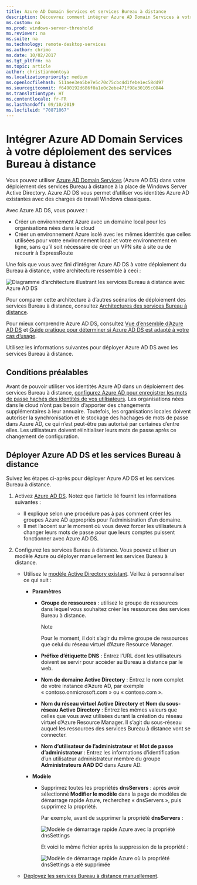 ```yaml
---
title: Azure AD Domain Services et services Bureau à distance
description: Découvrez comment intégrer Azure AD Domain Services à votre déploiement des services Bureau à distance.
ms.custom: na
ms.prod: windows-server-threshold
ms.reviewer: na
ms.suite: na
ms.technology: remote-desktop-services
ms.author: chrimo
ms.date: 10/02/2017
ms.tgt_pltfrm: na
ms.topic: article
author: christianmontoya
ms.localizationpriority: medium
ms.openlocfilehash: 511aee3ea5be7e5c70c75cbc4d1febe1ec58dd97
ms.sourcegitcommit: f6490192d686f0a1e0c2ebe471f98e30105c0844
ms.translationtype: HT
ms.contentlocale: fr-FR
ms.lasthandoff: 09/10/2019
ms.locfileid: "70871067"
---
```

# <a name="integrate-azure-ad-domain-services-with-your-rds-deployment"></a>Intégrer Azure AD Domain Services à votre déploiement des services Bureau à distance

Vous pouvez utiliser [Azure AD Domain Services](/azure/active-directory-domain-services/active-directory-ds-overview) (Azure AD DS) dans votre déploiement des services Bureau à distance à la place de Windows Server Active Directory. Azure AD DS vous permet d’utiliser vos identités Azure AD existantes avec des charges de travail Windows classiques.

Avec Azure AD DS, vous pouvez : 
- Créer un environnement Azure avec un domaine local pour les organisations nées dans le cloud 
- Créer un environnement Azure isolé avec les mêmes identités que celles utilisées pour votre environnement local et votre environnement en ligne, sans qu’il soit nécessaire de créer un VPN site à site ou de recourir à ExpressRoute 

Une fois que vous avez fini d’intégrer Azure AD DS à votre déploiement du Bureau à distance, votre architecture ressemble à ceci :

![Diagramme d’architecture illustrant les services Bureau à distance avec Azure AD DS](media/aadds-rds.png)

Pour comparer cette architecture à d’autres scénarios de déploiement des services Bureau à distance, consultez [Architectures des services Bureau à distance](desktop-hosting-logical-architecture.md).

Pour mieux comprendre Azure AD DS, consultez [Vue d’ensemble d’Azure AD DS](/azure/active-directory-domain-services/active-directory-ds-overview) et [Guide pratique pour déterminer si Azure AD DS est adapté à votre cas d’usage](/azure/active-directory-domain-services/active-directory-ds-comparison).

Utilisez les informations suivantes pour déployer Azure AD DS avec les services Bureau à distance.

## <a name="prerequisites"></a>Conditions préalables

Avant de pouvoir utiliser vos identités Azure AD dans un déploiement des services Bureau à distance, [configurez Azure AD pour enregistrer les mots de passe hachés des identités de vos utilisateurs](/azure/active-directory-domain-services/active-directory-ds-getting-started-password-sync). Les organisations nées dans le cloud n’ont pas besoin d’apporter des changements supplémentaires à leur annuaire. Toutefois, les organisations locales doivent autoriser la synchronisation et le stockage des hachages de mots de passe dans Azure AD, ce qui n’est peut-être pas autorisé par certaines d’entre elles. Les utilisateurs doivent réinitialiser leurs mots de passe après ce changement de configuration.

## <a name="deploy-azure-ad-ds-and-rds"></a>Déployer Azure AD DS et les services Bureau à distance 
Suivez les étapes ci-après pour déployer Azure AD DS et les services Bureau à distance.

1. Activez [Azure AD DS](/azure/active-directory-domain-services/active-directory-ds-getting-started). Notez que l’article lié fournit les informations suivantes :
   - Il explique selon une procédure pas à pas comment créer les groupes Azure AD appropriés pour l’administration d’un domaine.
   - Il met l’accent sur le moment où vous devez forcer les utilisateurs à changer leurs mots de passe pour que leurs comptes puissent fonctionner avec Azure AD DS.
   
2. Configurez les services Bureau à distance. Vous pouvez utiliser un modèle Azure ou déployer manuellement les services Bureau à distance.
   - Utilisez le [modèle Active Directory existant](https://azure.microsoft.com/resources/templates/rds-deployment-existing-ad/). Veillez à personnaliser ce qui suit :
   
     - **Paramètres**
       - **Groupe de ressources** : utilisez le groupe de ressources dans lequel vous souhaitez créer les ressources des services Bureau à distance.
         > [!NOTE] 
         > Pour le moment, il doit s’agir du même groupe de ressources que celui du réseau virtuel d’Azure Resource Manager.

       - **Préfixe d’étiquette DNS** : Entrez l’URL dont les utilisateurs doivent se servir pour accéder au Bureau à distance par le web.
       - **Nom de domaine Active Directory** : Entrez le nom complet de votre instance d’Azure AD, par exemple « contoso.onmicrosoft.com » ou « contoso.com ».
       - **Nom du réseau virtuel Active Directory** et **Nom du sous-réseau Active Directory** : Entrez les mêmes valeurs que celles que vous avez utilisées durant la création du réseau virtuel d’Azure Resource Manager. Il s’agit du sous-réseau auquel les ressources des services Bureau à distance vont se connecter.
       - **Nom d’utilisateur de l’administrateur** et **Mot de passe d’administrateur** : Entrez les informations d’identification d’un utilisateur administrateur membre du groupe **Administrateurs AAD DC** dans Azure AD.
   
     - **Modèle**
        - Supprimez toutes les propriétés **dnsServers** : après avoir sélectionné **Modifier le modèle** dans la page de modèles de démarrage rapide Azure, recherchez « dnsServers », puis supprimez la propriété. 

           Par exemple, avant de supprimer la propriété **dnsServers** :
      
           ![Modèle de démarrage rapide Azure avec la propriété dnsSettings](media/rds-remove-dnssettings-before.png)

           Et voici le même fichier après la suppression de la propriété :

           ![Modèle de démarrage rapide Azure où la propriété dnsSettings a été supprimée](media/rds-remove-dnssettings-after.png)
   
   - [Déployez les services Bureau à distance manuellement](rds-deploy-infrastructure.md). 

